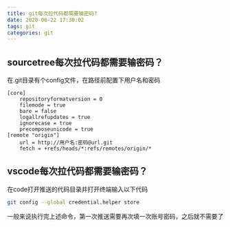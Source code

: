 ```yaml
---
title: git每次拉代码都需要输密码?
date: 2020-06-22 17:30:02
tags: git
categories: git
---
```

## sourcetree每次拉代码都需要输密码？
在.git目录有个config文件，在路径前配置下用户名和密码

```
[core]
	repositoryformatversion = 0
	filemode = true
	bare = false
	logallrefupdates = true
	ignorecase = true
	precomposeunicode = true
[remote "origin"]
	url = http://用户名:密码@url.git
	fetch = +refs/heads/*:refs/remotes/origin/*
```

## vscode每次拉代码都需要输密码？
在code打开推送的代码目录并打开终端输入以下代码
```bash
git config --global credential.helper store
```
一般来说执行完上述命令，第一次推送需要再次填一次账号密码，之后就不需要了
